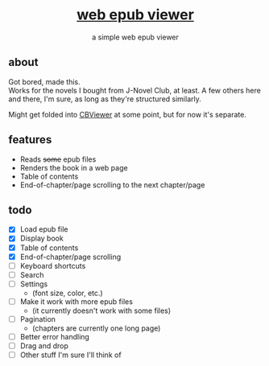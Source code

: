 <div align="center">
    <h1><a href="https://jordy3d.github.io/epubviewer">web epub viewer</a></h1>
    <p>a simple web epub viewer</p>
</div>

## about

Got bored, made this.  
Works for the novels I bought from J-Novel Club, at least. A few others here and there, I'm sure, as long as they're structured similarly.  

Might get folded into [CBViewer](https://jordy3d.github.io/CBViewer) at some point, but for now it's separate.

## features

- Reads ~~some~~ epub files  
- Renders the book in a web page
- Table of contents
- End-of-chapter/page scrolling to the next chapter/page

## todo

- [X] Load epub file
- [X] Display book
- [X] Table of contents
- [X] End-of-chapter/page scrolling
- [ ] Keyboard shortcuts
- [ ] Search
- [ ] Settings 
  - (font size, color, etc.)
- [ ] Make it work with more epub files 
  - (it currently doesn't work with some files)
- [ ] Pagination 
  - (chapters are currently one long page)
- [ ] Better error handling
- [ ] Drag and drop
- [ ] Other stuff I'm sure I'll think of
